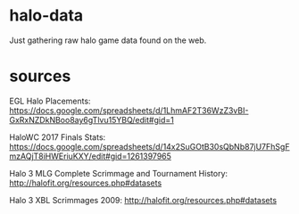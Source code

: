 # halo-data
Just gathering raw halo game data found on the web.

# sources

EGL Halo Placements: https://docs.google.com/spreadsheets/d/1LhmAF2T36WzZ3vBI-GxRxNZDkNBoo8ay6gTlvu15YBQ/edit#gid=1

HaloWC 2017 Finals Stats: https://docs.google.com/spreadsheets/d/14x2SuGOtB30sQbNb87jU7FhSgFmzAQjT8iHWEriuKXY/edit#gid=1261397965

Halo 3 MLG Complete Scrimmage and Tournament History: http://halofit.org/resources.php#datasets

Halo 3 XBL Scrimmages 2009: http://halofit.org/resources.php#datasets
